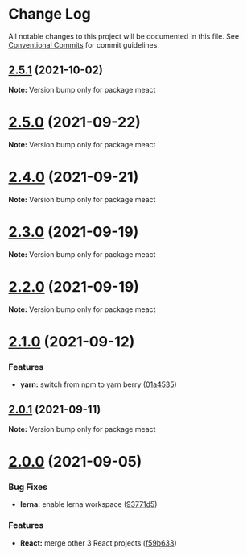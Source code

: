 # Change Log

All notable changes to this project will be documented in this file.
See [Conventional Commits](https://conventionalcommits.org) for commit guidelines.

## [2.5.1](https://github.com/sabertazimi/meact/compare/v2.5.0...v2.5.1) (2021-10-02)

**Note:** Version bump only for package meact





# [2.5.0](https://github.com/sabertazimi/meact/compare/v2.4.0...v2.5.0) (2021-09-22)

**Note:** Version bump only for package meact





# [2.4.0](https://github.com/sabertazimi/meact/compare/v2.3.0...v2.4.0) (2021-09-21)

**Note:** Version bump only for package meact





# [2.3.0](https://github.com/sabertazimi/meact/compare/v2.2.0...v2.3.0) (2021-09-19)

**Note:** Version bump only for package meact





# [2.2.0](https://github.com/sabertazimi/meact/compare/v2.1.0...v2.2.0) (2021-09-19)

**Note:** Version bump only for package meact





# [2.1.0](https://github.com/sabertazimi/meact/compare/v2.0.1...v2.1.0) (2021-09-12)


### Features

* **yarn:** switch from npm to yarn berry ([01a4535](https://github.com/sabertazimi/meact/commit/01a453550737290373c7c41cd2077fed98555a26))





## [2.0.1](https://github.com/sabertazimi/meact/compare/v2.0.0...v2.0.1) (2021-09-11)

**Note:** Version bump only for package meact





# [2.0.0](https://github.com/sabertazimi/meact/compare/v1.2.0...v2.0.0) (2021-09-05)


### Bug Fixes

* **lerna:** enable lerna workspace ([93771d5](https://github.com/sabertazimi/meact/commit/93771d5ad84d8fc96a66f93f0ec75a11a0fe6c65))


### Features

* **React:** merge other 3 React projects ([f59b633](https://github.com/sabertazimi/meact/commit/f59b6335439c813262cfa07bd5fdd1ebf0a02d22))
